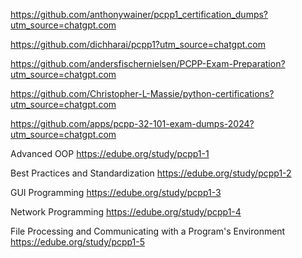 
https://github.com/anthonywainer/pcpp1_certification_dumps?utm_source=chatgpt.com

https://github.com/dichharai/pcpp1?utm_source=chatgpt.com

https://github.com/andersfischernielsen/PCPP-Exam-Preparation?utm_source=chatgpt.com

https://github.com/Christopher-L-Massie/python-certifications?utm_source=chatgpt.com

https://github.com/apps/pcpp-32-101-exam-dumps-2024?utm_source=chatgpt.com


Advanced OOP
https://edube.org/study/pcpp1-1

Best Practices and Standardization
https://edube.org/study/pcpp1-2

GUI Programming
https://edube.org/study/pcpp1-3

Network Programming
https://edube.org/study/pcpp1-4

File Processing and Communicating with a Program's Environment
https://edube.org/study/pcpp1-5

